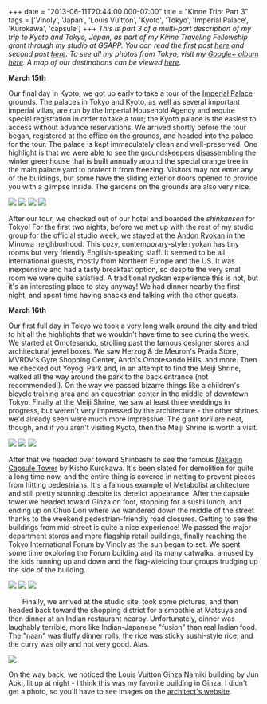+++
date = "2013-06-11T20:44:00.000-07:00"
title = "Kinne Trip: Part 3"
tags = ['Vinoly', 'Japan', 'Louis Vuitton', 'Kyoto', 'Tokyo', 'Imperial Palace', 'Kurokawa', 'capsule']
+++
*This is part 3 of a multi-part description of my trip to Kyoto and  Tokyo, Japan, as part of my Kinne Traveling Fellowship grant through my  studio at GSAPP.  You can read the first post [here](http://notbuiltinaday.blogspot.com/2013/03/kinne-trip-japan.html) and second post [here](http://notbuiltinaday.blogspot.com/2013/03/kinne-trip-part-2.html).* *To see all my photos from Tokyo, visit my [Google+ album here](https://plus.google.com/photos/100923770373915082594/albums/5859035906123059745?authkey=CJLA38HsjZ361QE).  A map of our destinations can be viewed [here](https://maps.google.com/maps/ms?msid=201905433843519722823.0004d7ae9fa7b76b1b582&msa=0&ll=35.670232,139.704037&spn=0.022139,0.049567).*

**March 15th**

Our final day in Kyoto, we got up early to take a tour of the [Imperial Palace](http://en.wikipedia.org/wiki/Kyoto_Imperial_Palace) grounds.  The palaces in Tokyo and Kyoto, as well as several important imperial villas, are run by the Imperial Household Agency and require special registration in order to take a tour; the Kyoto palace is the easiest to access without advance reservations.  We arrived shortly before the tour began, registered at the office on the grounds, and headed into the palace for the tour.  The palace is kept immaculately clean and well-preserved.  One highlight is that we were able to see the groundskeepers disassembling the winter greenhouse that is built annually around the special orange tree in the main palace yard to protect it from freezing.  Visitors may not enter any of the buildings, but some have the sliding exterior doors opened to provide you with a glimpse inside.  The gardens on the grounds are also very nice.

<img src="http://1.bp.blogspot.com/---vul4N5Aeo/UVdn7-aTCpI/AAAAAAAAB_Q/yLkn0EMjpvQ/s1600/IMG_8719.jpg"/>

<img src="http://1.bp.blogspot.com/-kV2aCM50YZA/UVdn8x51pOI/AAAAAAAAB_Y/HTiek9hzvDA/s1600/IMG_8738.jpg"/>

<img src="http://4.bp.blogspot.com/-51CCLBDUIRM/UVdn-AUAGjI/AAAAAAAAB_o/XieVuXqJ5Is/s1600/IMG_8762.jpg"/>

<img src="http://3.bp.blogspot.com/-FUNyL44DUEo/UVdn-zwECGI/AAAAAAAAB_w/858QzC3iCvc/s1600/IMG_8768.jpg"/>

After our tour, we checked out of our hotel and boarded the *shinkansen* for Tokyo!  For the first two nights, before we met up with the rest of my studio group for the official studio week, we stayed at the [Andon Ryokan](http://www.andon.co.jp/) in the Minowa neighborhood.  This cozy, contemporary-style ryokan has tiny rooms but very friendly English-speaking staff.  It seemed to be all international guests, mostly from Northern Europe and the US.  It was inexpensive and had a tasty breakfast option, so despite the very small room we were quite satisfied.  A traditional ryokan experience this is not, but it's an interesting place to stay anyway!  We had dinner nearby the first night, and spent time having snacks and talking with the other guests.

**March 16th**

Our first full day in Tokyo we took a very long walk around the city and tried to hit all the highlights that we wouldn't have time to see during the week.  We started at Omotesando, strolling past the famous designer stores and architectural jewel boxes.  We saw Herzog & de Meuron's Prada Store, MVRDV's Gyre Shopping Center, Ando's Omotesando Hills, and more.  Then we checked out Yoyogi Park and, in an attempt to find the Meiji Shrine, walked all the way around the park to the back entrance (not recommended!).  On the way we passed bizarre things like a children's bicycle training area and an equestrian center in the middle of downtown Tokyo.  Finally at the Meiji Shrine, we saw at least three weddings in progress, but weren't very impressed by the architecture - the other shrines we'd already seen were much more impressive.  The giant *torii* are neat, though, and if you aren't visiting Kyoto, then the Meiji Shrine is worth a visit.

<img src="http://3.bp.blogspot.com/-fh-wMvA_LFs/UbfrC7gBVCI/AAAAAAAACQI/tCpKaHiLLbU/s1600/IMG_8788.jpg"/>

<img src="http://4.bp.blogspot.com/-QVrMxtfT8jU/UbfrDvuE7YI/AAAAAAAACQU/4L8FrrFTCs4/s1600/IMG_8806.jpg"/>

<img src="http://1.bp.blogspot.com/-GJwu2DSBfX8/UbfrEovT35I/AAAAAAAACQk/DSVKS5tcJ9Y/s1600/IMG_8822.jpg"/>

After that we headed over toward Shinbashi to see the famous [Nakagin Capsule Tower](http://en.wikipedia.org/wiki/Capsule_Tower) by Kisho Kurokawa.  It's been slated for demolition for quite a long time now, and the entire thing is covered in netting to prevent pieces from hitting pedestrians.  It's a famous example of Metabolist architecture and still pretty stunning despite its derelict appearance.  After the capsule tower we headed toward Ginza on foot, stopping for a sushi lunch, and ending up on Chuo Dori where we wandered down the middle of the street thanks to the weekend pedestrian-friendly road closures.  Getting to see the buildings from mid-street is quite a nice experience!  We passed the major department stores and more flagship retail buildings, finally reaching the Tokyo International Forum by Vinoly as the sun began to set.  We spent some time exploring the Forum building and its many catwalks, amused by the kids running up and down and the flag-wielding tour groups trudging up the side of the building.

<img src="http://2.bp.blogspot.com/-y6HLiKm_Smk/UbfrFYq6nPI/AAAAAAAACQ0/-HM2grWSxms/s1600/IMG_8842.jpg"/>

<img src="http://1.bp.blogspot.com/-U31oLxG3L6M/UbfrGTPO3mI/AAAAAAAACRM/5oCiJ0e8D3k/s1600/IMG_8848.jpg"/>

<img src="http://1.bp.blogspot.com/-rHA5jzhnLfU/UbfrGxs-1xI/AAAAAAAACRU/RKGXUsqOU3o/s1600/IMG_8879.jpg"/>

<a href="http://1.bp.blogspot.com/-txyP21pScAE/UbfrHjzpwjI/AAAAAAAACRk/uKNdiNsxEu4/s1600/IMG_8887.jpg" imageanchor="1" style="margin-left: 1em; margin-right: 1em;"></a>Finally, we arrived at the studio site, took some pictures, and then headed back toward the shopping district for a smoothie at Matsuya and then dinner at an Indian restaurant nearby.  Unfortunately, dinner was laughably terrible, more like Indian-Japanese "fusion" than real Indian food.  The "naan" was fluffy dinner rolls, the rice was sticky sushi-style rice, and the curry was oily and not very good.  Alas.

<img src="http://1.bp.blogspot.com/-txyP21pScAE/UbfrHjzpwjI/AAAAAAAACRk/uKNdiNsxEu4/s1600/IMG_8887.jpg"/>

On the way back, we noticed the Louis Vuitton Ginza Namiki building by Jun Aoki, lit up at night - I think this was my favorite building in Ginza.  I didn't get a photo, so you'll have to see images on the [architect's website](http://www.aokijun.com/en/works/047/).
